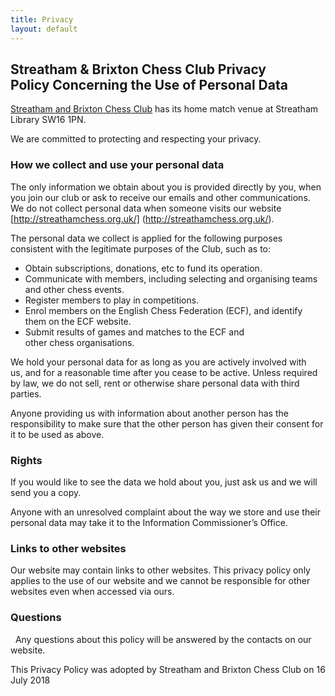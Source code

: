 ```yaml
---
title: Privacy
layout: default
---
```


## Streatham & Brixton Chess Club Privacy Policy Concerning the Use of Personal Data

[Streatham and Brixton Chess Club](http://streathamchess.org.uk/) has its home match venue at Streatham Library SW16 1PN. 

We are committed to protecting and respecting your privacy.

### How we collect and use your personal data 

The only information we obtain about you is provided directly by you, when you join our club or ask to receive our emails and other communications. We do not collect personal data when someone visits our  website [http://streathamchess.org.uk/] (http://streathamchess.org.uk/).

The personal data we collect is applied for the following purposes consistent with the legitimate purposes of the Club, such as to:

- Obtain subscriptions, donations, etc to fund its operation. 
- Communicate with members, including selecting and organising teams and other chess events.
- Register members to play in competitions.
- Enrol members on the English Chess Federation (ECF), and identify them on the ECF website.
- Submit results of games and matches to the ECF and other chess organisations.

We hold your personal data for as long as you are actively involved with us, and for a reasonable time after you cease to be active. Unless required by law, we do not sell, rent or otherwise share personal data with third parties.

Anyone providing us with information about another person has the responsibility to make sure that the other person has given their consent for it to be used as above.

### Rights

If you would like to see the data we hold about you, just ask us and we will send you a copy.

Anyone with an unresolved complaint about the way we store and use their personal data may take it to the Information Commissioner’s Office. 

### Links to other websites

Our website may contain links to other websites. This privacy policy only applies to the use of our website and we cannot be responsible for other websites even when accessed via ours.

### Questions
 
Any questions about this policy will be answered by the contacts on our website.

This Privacy Policy was adopted by Streatham and Brixton Chess Club on 16 July 2018
